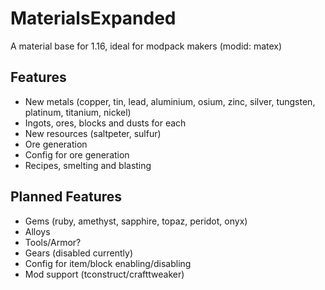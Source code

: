 # MaterialsExpanded
A material base for 1.16, ideal for modpack makers (modid: matex)

## Features
- New metals (copper, tin, lead, aluminium, osium, zinc, silver, tungsten, platinum, titanium, nickel)
- Ingots, ores, blocks and dusts for each
- New resources (saltpeter, sulfur)
- Ore generation
- Config for ore generation
- Recipes, smelting and blasting

## Planned Features
- Gems (ruby, amethyst, sapphire, topaz, peridot, onyx)
- Alloys
- Tools/Armor?
- Gears (disabled currently)
- Config for item/block enabling/disabling
- Mod support (tconstruct/crafttweaker)
